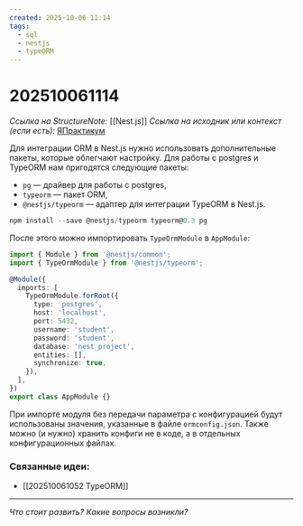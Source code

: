 ```yaml
---
created: 2025-10-06 11:14
tags:
  - sql
  - nestjs
  - typeORM
---
```

# 202510061114
*Ссылка на StructureNote:* [[Nest.js]]
*Ссылка на исходник или контекст (если есть):* [ЯПрактикум](https://practicum.yandex.ru/learn/backend-nodejs/courses/a4214ab0-2146-4152-b90e-651bf4c7ca5e/sprints/564244/topics/104f2765-a9c9-4617-8a5e-f21b675cf9b3/lessons/f9511df1-d552-45b6-acf8-0209593b1a02/)

Для интеграции ORM в Nest.js нужно использовать дополнительные пакеты, которые облегчают настройку. Для работы с postgres и TypeORM нам пригодятся следующие пакеты:

- `pg` — драйвер для работы с postgres,
- `typeorm` — пакет ORM,
- `@nestjs/typeorm` — адаптер для интеграции TypeORM в Nest.js.
```ts
npm install --save @nestjs/typeorm typeorm@0.3 pg
```

После этого можно импортировать `TypeOrmModule` в `AppModule`:
```ts
import { Module } from '@nestjs/common';
import { TypeOrmModule } from '@nestjs/typeorm';

@Module({
  imports: [
    TypeOrmModule.forRoot({
      type: 'postgres',
      host: 'localhost',
      port: 5432,
      username: 'student',
      password: 'student',
      database: 'nest_project',
      entities: [],
      synchronize: true,
    }),
  ],
})
export class AppModule {}
```
При импорте модуля без передачи параметра с конфигурацией будут использованы значения, указанные в файле `ormconfig.json`. Также можно (и нужно) хранить конфиги не в коде, а в отдельных конфигурационных файлах.
### Связанные идеи:
* [[202510061052 TypeORM]]
---

*Что стоит развить? Какие вопросы возникли?*